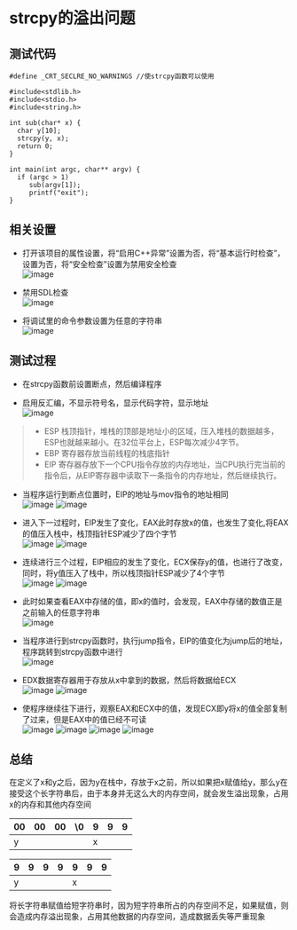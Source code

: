 # strcpy的溢出问题

## 测试代码

    #define _CRT_SECLRE_NO_WARNINGS //使strcpy函数可以使用

    #include<stdlib.h>
    #include<stdio.h>
    #include<string.h>

    int sub(char* x) {
      char y[10];
      strcpy(y, x);
      return 0;
    }

    int main(int argc, char** argv) { 
      if (argc > 1)
         sub(argv[1]);
         printf("exit");
    }

## 相关设置

* 打开该项目的属性设置，将“启用C++异常”设置为否，将“基本运行时检查”，设置为否，将“安全检查”设置为禁用安全检查  
![image](./img/img1.png)

* 禁用SDL检查  
![image](./img/img2.png)

* 将调试里的命令参数设置为任意的字符串  
![image](./img/img4.png)

## 测试过程

* 在strcpy函数前设置断点，然后编译程序

* 启用反汇编，不显示符号名，显示代码字符，显示地址  
![image](./img/img5.png)

>* ESP 栈顶指针，堆栈的顶部是地址小的区域，压入堆栈的数据越多，ESP也就越来越小。在32位平台上，ESP每次减少4字节。
>* EBP 寄存器存放当前线程的栈底指针
>* EIP 寄存器存放下一个CPU指令存放的内存地址，当CPU执行完当前的指令后，从EIP寄存器中读取下一条指令的内存地址，然后继续执行。

* 当程序运行到断点位置时，EIP的地址与mov指令的地址相同  
![image](./img/img6.png)
![image](./img/img7.png)

* 进入下一过程时，EIP发生了变化，EAX此时存放x的值，也发生了变化,将EAX的值压入栈中，栈顶指针ESP减少了四个字节  
![image](./img/img8.png)
![image](./img/img9.png)

* 连续进行三个过程，EIP相应的发生了变化，ECX保存y的值，也进行了改变，同时，将y值压入了栈中，所以栈顶指针ESP减少了4个字节  
![image](./img/img10.png)
![image](./img/img11.png)

* 此时如果查看EAX中存储的值，即x的值时，会发现，EAX中存储的数值正是之前输入的任意字符串  
![image](./img/img12.png)

* 当程序进行到strcpy函数时，执行jump指令，EIP的值变化为jump后的地址，程序跳转到strcpy函数中进行  
![image](./img/img13.png)

* EDX数据寄存器用于存放从x中拿到的数据，然后将数据给ECX  
![image](./img/img14.png)
![image](./img/img15.png)

* 使程序继续往下进行，观察EAX和ECX中的值，发现ECX即y将x的值全部复制了过来，但是EAX中的值已经不可读  
![image](./img/img16.png)
![image](./img/img17.png)
![image](./img/img18.png)
![image](./img/img19.png)

## 总结

在定义了x和y之后，因为y在栈中，存放于x之前，所以如果把x赋值给y，那么y在接受这个长字符串后，由于本身并无这么大的内存空间，就会发生溢出现象，占用x的内存和其他内存空间

00 | 00 | 00 | \0 | 9 | 9 | 9 |
-|-|-|-|-|-|-
y |  |  |  |x |

9 | 9 | 9 | 9 | 9 | 9 | 9 |
-|-|-|-|-|-|-
y |  |  |  |x |

将长字符串赋值给短字符串时，因为短字符串所占的内存空间不足，如果赋值，则会造成内存溢出现象，占用其他数据的内存空间，造成数据丢失等严重现象
